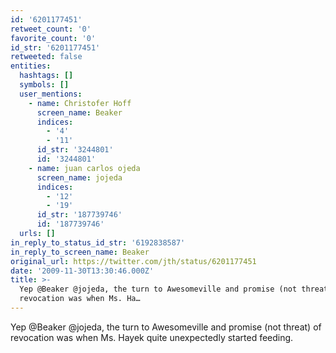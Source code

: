 ```yaml
---
id: '6201177451'
retweet_count: '0'
favorite_count: '0'
id_str: '6201177451'
retweeted: false
entities:
  hashtags: []
  symbols: []
  user_mentions:
    - name: Christofer Hoff
      screen_name: Beaker
      indices:
        - '4'
        - '11'
      id_str: '3244801'
      id: '3244801'
    - name: juan carlos ojeda
      screen_name: jojeda
      indices:
        - '12'
        - '19'
      id_str: '187739746'
      id: '187739746'
  urls: []
in_reply_to_status_id_str: '6192838587'
in_reply_to_screen_name: Beaker
original_url: https://twitter.com/jth/status/6201177451
date: '2009-11-30T13:30:46.000Z'
title: >-
  Yep @Beaker @jojeda, the turn to Awesomeville and promise (not threat) of
  revocation was when Ms. Ha…
---
```


Yep @Beaker @jojeda, the turn to Awesomeville and promise (not threat) of revocation was when Ms. Hayek quite unexpectedly started feeding.